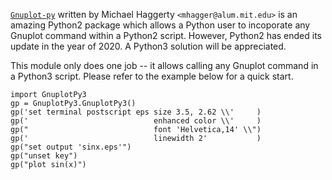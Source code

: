 [`Gnuplot-py`](http://gnuplot-py.sourceforge.net/) written by Michael Haggerty
`<mhagger@alum.mit.edu>` is an amazing Python2 package which allows a Python
user to incoporate any Gnuplot command within a Python2 script.  However,
Python2 has ended its update in the year of 2020.  A Python3 solution will
be appreciated.  

This module only does one job -- it allows calling any Gnuplot command in a
Python3 script.  Please refer to the example below for a quick start.

```
import GnuplotPy3
gp = GnuplotPy3.GnuplotPy3()
gp('set terminal postscript eps size 3.5, 2.62 \\'     )
gp('                            enhanced color \\'     )
gp("                            font 'Helvetica,14' \\")
gp('                            linewidth 2'           )
gp("set output 'sinx.eps'")
gp("unset key")
gp("plot sin(x)")
```
